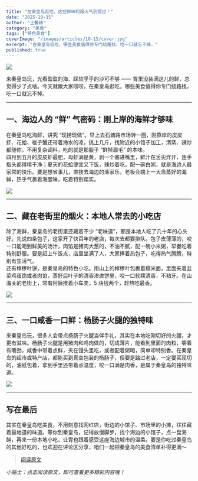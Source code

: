 ```yaml
---
title: "在秦皇岛逛吃，这些鲜味和烟火气别错过！"
date: "2025-10-15"
author: "王馨婧"
category: "美食"
tags: ["特色美食"]
coverImage: "/images/articles/10-15/cover.jpg"
excerpt: "在秦皇岛逛吃，哪些美食值得你专门绕路找，吃一口就忘不掉。"
published: true
---
```


![](/images/articles/10-15/1.jpg)

来秦皇岛玩，光看盈盈的海、踩软乎乎的沙可不够 —— 胃里没装满这儿的鲜，总觉得少了点啥。今天就跟大家唠唠，在秦皇岛逛吃，哪些美食值得你专门绕路找，吃一口就忘不掉。

---
## 一、海边人的 “鲜” 气密码：刚上岸的海鲜才够味

在秦皇岛吃海鲜，讲究 “现捞现做”。早上去石塘路市场转一圈，刚靠岸的皮皮虾、花蛤、梭子蟹还带着海水的凉，挑上几斤，找附近的小馆子加工，清蒸、辣炒都随你，不用复杂调料，吃的就是那股子 “鲜掉眉毛” 的本味。   
四月到五月的皮皮虾最肥，母虾满是黄，剥一个塞进嘴里，鲜汁在舌尖炸开，连手指头都得嗦干净；夏天的花蛤便宜又下饭，辣炒着吃，配一碗白粥，就是海边人最家常的快乐。要是想省事儿，直接去海边的渔家乐，老板会端上一大盘蒸好的海鲜，热乎气裹着海腥味，吃着特别踏实。  

![](/images/articles/10-15/2.jpg)

---
## 二、藏在老街里的烟火：本地人常去的小吃店

除了海鲜，秦皇岛的老街里还藏着不少 “老味道”，都是本地人吃了几十年的心头好。先说四条包子，这家开了快百年的老店，每次去都要排队。包子皮薄薄的，咬一口能喝到鲜美的汤汁，肉馅是猪肉大葱的，不油不腻，配一碗小米粥，早餐吃着特别舒服。要是赶上午饭点，店里坐满了人，大家捧着热包子，吃得热气腾腾，特别有生活气。  
还有桲椤叶饼，是秦皇岛的特色小吃。用山上的桲椤叶包裹着糯米面，里面夹着韭菜鸡蛋馅或者肉馅，蒸好后叶子的清香渗进饼里，咬一口软糯清香，不粘牙。在山海关的老街上，常有阿姨推着小车卖，5 块钱两个，趁热吃最香。  

![](/images/articles/10-15/3.jpg)

---
## 三、一口咸香一口鲜：杨肠子火腿的独特味

来秦皇岛玩，很多人会带点杨肠子火腿当伴手礼，其实在本地吃刚切好的火腿，才更有滋味。杨肠子火腿是用猪肉和鸡肉做的，切成薄片，能看到里面的肉粒，嚼着有嚼劲，咸香中带着点鲜，夹在馒头里吃，或者配着粥喝，简单却特别香。在秦皇岛的超市或特产店，都能买到真空包装的杨肠子，但要是路过老店，一定要买现切的，油纸包着，拿到手里还带着点温度，咬一口满是肉香，是属于秦皇岛的独特味道。  

![](/images/articles/10-15/4.jpg)

---
## 写在最后

其实在秦皇岛吃美食，不用刻意找网红店，街边的小馆子、市场里的小摊，往往藏着最地道的味道。等你到秦皇岛，记得放慢脚步，找个海边的小馆子，点一盘海鲜，再来一份本地小吃，让胃也跟着感受这座海边城市的温柔。要是你吃过秦皇岛的其他好吃的，也欢迎在评论区分享，咱们一起把秦皇岛的美食清单补得更满～  

> [阅读原文](https://mp.weixin.qq.com/s/8AagOjrP2VUpTYdTNQsAdw)

*小贴士：点击阅读原文，即可查看更多精彩内容哦！*
